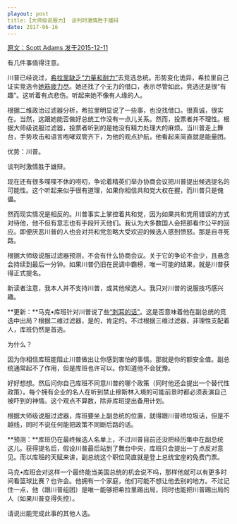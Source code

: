 ```yaml
---
playout: post
title:【大师级说服力】 谈判时激情胜于雄辩
date: 2017-06-16
---
```


[原文：Scott Adams   发于2015-12-11][1]

有几件事值得注意。

川普已经说过，[希拉里缺乏“力量和耐力”][2]去竞选总统。形势变化诡异，希拉里自己证实竞选令[她筋疲力尽][3]。她还找了个无力的借口，表示尽管如此，竞选还是很“有趣”。这听着有点悲伤。听起来她不像有人缘的人。

根据二维政治过滤器分析，希拉里明显说了一些事，也没找借口。很真诚，很实在。当然，这跟她能否做好总统工作没有一点儿关系。然而，投票者并不理性。根据大师级说服过滤器，投票者听到的是她没有精力处理大的麻烦。当川普走上舞台，手势攻击和语言咆哮双管齐下，为他的观点护航，他看起来简直就是能量团。

优势：川普。

谈判时激情胜于雄辩。

现在还有很多喋喋不休的唠叨，争论着精英们举办协商会议把川普提出候选提名的可能性。这个听起来似乎很有道理，如果你相信共和党大权在握，而川普只是傀儡。

然而现实情况是相反的。川普事实上掌控着共和党，因为如果共和党用错误的方式对待他，他不但有意志也有手段歼灭他们。我认为大多数国人会把那看作公平的回应。即便厌恶川普的人也会对共和党忽略大受欢迎的候选人感到愤怒。那是自寻死路。

根据大师级说服过滤器预测，不会有什么协商会议。关于它的争论不会少，且悬念会持续到最后一分钟。如果川普仍旧在民调中霸榜，唯一可能的结果，就是川普获得正式提名。

新读者注意，我本人并不支持川普，或其他候选人。我只对川普的说服技巧感兴趣。

**更新：**马克•库班针对川普说了些[“刺耳的话”][4]。这是否意味着他在副总统的竞选中出局？根据二维过滤器，是的，肯定的。不过根据三维过滤器，非理性支配着人，库班仍然是首选。

为什么？

因为你相信库班能阻止川普做出让你感到害怕的事情。那就是你的额安全值。副总统通常起不了作用，但是库班也许可以。你知道他不会犹豫。

好好想想。然后问你自己库班不同意川普的哪个政策（同时他还会提出一个替代性政策）。每个拥有企业的名人在听到禁止穆斯林入境的可能前景时都必须表演自己被吓到的神情。这个观点不算数，除非库班提出备用计划。

根据大师级说服过滤器，库班要坐上副总统的位置，就得跟川普喷垃圾话，但是不越线，同时不说任何能把政策不同断后路的话。

**预测：**库班仍在最终候选人名单上，不过川普目前还没把经历集中在副总统这儿。获得提名后，假设川普最后站到了舞台中央，库班只会提出一丁点反对意见。而以库班的天赋来讲，副总统这个职位简直就是登上总统宝座的免费门票。

马克•库班会对这样一个最终能当美国总统的机会说不吗，那样他就可以有更多时间看篮球比赛？也许会。他拥有一个家庭，他们可能不想让他去别的地方。不过记住一点，他（跟川普组团）是唯一能够把希拉里踢出局，同时也能把川普踢出局的人（如果川普变得失控）。

请说出能完成此事的其他人选。



[1]: http://blog.dilbert.com/post/135003568861/master-persuader-update-part-of-my-trump-series

[2]: http://abcnews.go.com/Politics/clinton-laughs-off-trumps-claims-lacks-stamina/story?id=35586047

[3]: http://www.weeklystandard.com/article/2000200/

[4]: http://www.foxsports.com/buzzer/story/donald-trump-mark-cuban-gop-nomination-just-getting-started-121115













